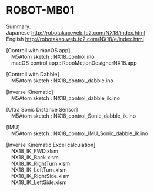 # ROBOT-MB01
Summary:  
Japanese http://robotakao.web.fc2.com/NX18/index.html  
English http://robotakao.web.fc2.com/NX18/e/index.html
  
  
[Controll with macOS app]  
&emsp;M5Atom sketch : NX18_control.ino  
&emsp;macOS control app : RoboMotionDesignerNX18.app  

[Controll with Dabble]  
&emsp;M5Atom sketch : NX18_control_dabble.ino 

[Inverse Kinematic]   
&emsp;M5Atom sketch : NX18_control_dabble_ik.ino

[Ultra Sonic Distance Sensor]  
&emsp;M5Atom sketch : NX18_control_Sonic_dabble_ik.ino

[IMU]  
&emsp;M5Atom sketch : NX18_control_IMU_Sonic_dabble_ik.ino

[Inverse Kinematic Excel calculation]   
&emsp;NX18_IK_FWD.xlsm  
&emsp;NX18_IK_Back.xlsm  
&emsp;NX18_IK_RightTurn.xlsm  
&emsp;NX18_IK_LeftTurn.xlsm  
&emsp;NX18_IK_RightSide.xlsm  
&emsp;NX18_IK_LeftSide.xlsm  
